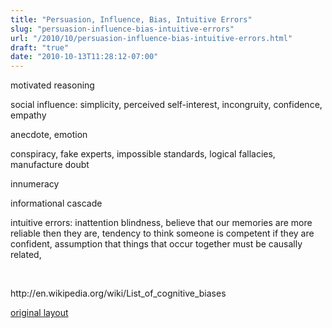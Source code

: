 ```yaml
---
title: "Persuasion, Influence, Bias, Intuitive Errors"
slug: "persuasion-influence-bias-intuitive-errors"
url: "/2010/10/persuasion-influence-bias-intuitive-errors.html"
draft: "true"
date: "2010-10-13T11:28:12-07:00"
---
```

<p>motivated reasoning</p>
<p>social influence: simplicity, perceived self-interest, incongruity, confidence, empathy</p>
<p>anecdote, emotion</p>
<p>conspiracy, fake experts, impossible standards, logical fallacies, manufacture doubt</p>
<p>innumeracy</p>
<p>informational cascade</p>
<p>intuitive errors: inattention blindness, believe that our memories are more reliable then they are, tendency to think someone is competent if they are confident, assumption that things that occur together must be causally related,</p>
<p>&#0160;</p>
<p>http://en.wikipedia.org/wiki/List_of_cognitive_biases</p>
<p class="previous"><a href="/previous/2010/10/persuasion-influence-bias-intuitive-errors.html" rel="syndication" class="u-syndication" >original layout</a></p>

